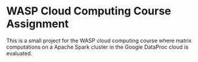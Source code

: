 # WASP Cloud Computing Course Assignment

This is a small project for the WASP cloud computing course where matrix
computations on a Apache Spark cluster in the Google DataProc cloud is
evaluated.

